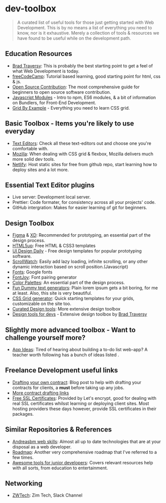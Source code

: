 # dev-toolbox
> A curated list of useful tools for those just getting started with Web Development.  This is by no means a list of everything you need to know, nor is it exhaustive. Merely a collection of tools &amp; resources we have found to be useful while on the development path.

## Education Resources
- [Brad Traversy](https://www.traversymedia.com/): This is probably the best starting point to get a feel of what Web Development is today.
- [freeCodeCamp](https://www.freecodecamp.org/learn/): Tutorial based learning, good starting point for html, css & js.
- [Open Source Contribution](https://github.com/freeCodeCamp/how-to-contribute-to-open-source): The most comprehensive guide for beginners to open source software contribution.
- [Javascript Modules](https://wesbos.com/javascript-modules) - Intro to npm, ES6 modules, & a bit of information on Bundlers, for Front-End Development.
- [Grid By Example](https://gridbyexample.com/) - Everything you need to learn CSS grid.

## Basic Toolbox - Items you're likely to use everyday
- [Text Editors](https://www.techradar.com/best/best-text-editors): Check all these text-editors out and choose one you're comfortable with.
- [Mozilla](https://www.mozilla.org/en-US/firefox/new/): When dealing with CSS grid & flexbox, Mozilla delivers much more solid dev tools.
- [Netlify](https://www.netlify.com/): Host static sites for free from github repo, start learning how to deploy sites and a lot more.

## Essential Text Editor plugins
- Live server: Development local server.
- Prettier: Code formater, for consistency across all your projects' code.
- GitHub intergration: Makes for easier learning of git for beginners.

## Design Toolbox 
-  [Figma](https://www.figma.com/downloads/) & [XD](https://www.adobe.com/products/xd.html): Recommended for prototyping, an essential part of the design process. 
- [HTML5up](https://html5up.net/): Free HTML & CSS3 templates
- [UI Design Daily](https://uidesigndaily.com/) - Free design templates for popular prototyping software.
- [ScrollWatch](https://edull24.github.io/ScrollWatch/0): Easily add lazy loading, infinite scrolling, or any other dynamic interaction based on scroll position.(Javascript)
- [Fonts](https://fonts.google.com/): Google fonts
- [FontJoy](https://fontjoy.com/): Font pairing generator
- [Color Palettes](https://www.designbombs.com/best-online-color-palette-generators/): An essential part of the design process. 
- [Fun Dummy text generators](https://loremipsum.io/ultimate-list-of-lorem-ipsum-generators/): Plain lorem ipsum gets a bit boring, for me at least. Also, this site is very beautiful.
- [CSS Grid generator](https://cssgrid-generator.netlify.app/): Quick starting templates for your grids, customizable on the site too.
- [Curated Design tools](https://github.com/kudapara/curated-design-tools): More extensive design toolbox 
- [Design tools for devs](https://github.com/bradtraversy/design-resources-for-developers) - Extensive design toolbox by [Brad Traversy](https://www.traversymedia.com/)


## Slightly more advanced toolbox - Want to challenge yourself more?
- [App Ideas](https://flaviocopes.com/sample-app-ideas/): Tired of hearing about building a to-do list web-app? A teacher worth following has a bunch of ideas listed .



## Freelance Development useful links
- [Drafting your own contract](https://www.smashingmagazine.com/2009/10/freelance-contracts-dos-and-donts): Blog post to help with drafting your contracts for clients, a **must** before taking up any jobs. 
- [More contract drafting links](https://www.smashingmagazine.com/2013/04/legal-guide-contract-samples-for-designers/)
- [Free SSL Certificates](https://letsencrypt.org/): Provided by Let's encrypt, good for dealing with real SSL certificates whilsst learning or deploying client sites. Most hosting providers these days however, provide SSL certificates in their packages.

## Similar Repositories & References
- [Andreasbm web skills](https://andreasbm.github.io/web-skills/): Almost all up to date technologies that are at your disposal as a web developer.
- [Roadmap](https://roadmap.sh/): Another very comprehensive roadmap that I've referred to a few times.
- [Awesome tools for junior developers](): Covers relevant resources help with all sorts, from education to entertainment. 

## Networking
- [ZWTech](https://join.slack.com/t/zwtech-community/shared_invite/zt-d9zb5gtg-2sV4pItLTep3CdpCAWYLeQ): Zim Tech, Slack Channel
